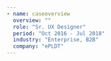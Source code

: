 ```yaml
---
- name: caseoverview
  overview: ""
  role: "Sr. UX Designer"
  period: "Oct 2016 - Jul 2018"
  industry: "Enterprise, B2B"
  company: "ePLDT"
---
```

